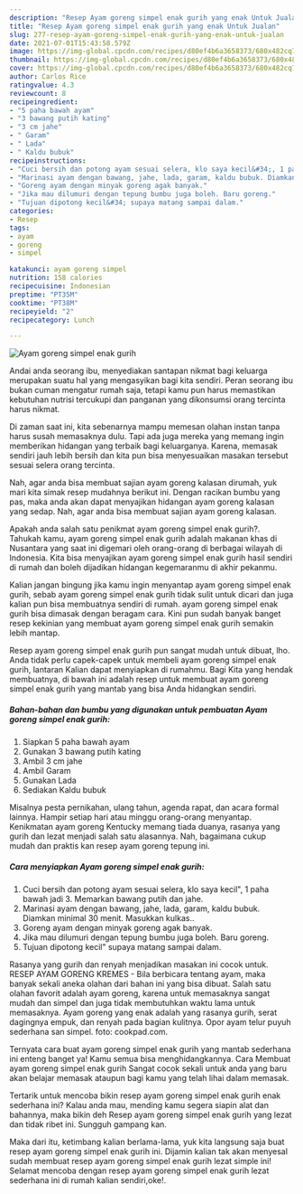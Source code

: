 ```yaml
---
description: "Resep Ayam goreng simpel enak gurih yang enak Untuk Jualan"
title: "Resep Ayam goreng simpel enak gurih yang enak Untuk Jualan"
slug: 277-resep-ayam-goreng-simpel-enak-gurih-yang-enak-untuk-jualan
date: 2021-07-01T15:43:58.579Z
image: https://img-global.cpcdn.com/recipes/d80ef4b6a3658373/680x482cq70/ayam-goreng-simpel-enak-gurih-foto-resep-utama.jpg
thumbnail: https://img-global.cpcdn.com/recipes/d80ef4b6a3658373/680x482cq70/ayam-goreng-simpel-enak-gurih-foto-resep-utama.jpg
cover: https://img-global.cpcdn.com/recipes/d80ef4b6a3658373/680x482cq70/ayam-goreng-simpel-enak-gurih-foto-resep-utama.jpg
author: Carlos Rice
ratingvalue: 4.3
reviewcount: 8
recipeingredient:
- "5 paha bawah ayam"
- "3 bawang putih kating"
- "3 cm jahe"
- " Garam"
- " Lada"
- " Kaldu bubuk"
recipeinstructions:
- "Cuci bersih dan potong ayam sesuai selera, klo saya kecil&#34;, 1 paha bawah jadi 3. Memarkan bawang putih dan jahe."
- "Marinasi ayam dengan bawang, jahe, lada, garam, kaldu bubuk. Diamkan minimal 30 menit. Masukkan kulkas.."
- "Goreng ayam dengan minyak goreng agak banyak."
- "Jika mau dilumuri dengan tepung bumbu juga boleh. Baru goreng."
- "Tujuan dipotong kecil&#34; supaya matang sampai dalam."
categories:
- Resep
tags:
- ayam
- goreng
- simpel

katakunci: ayam goreng simpel 
nutrition: 158 calories
recipecuisine: Indonesian
preptime: "PT35M"
cooktime: "PT38M"
recipeyield: "2"
recipecategory: Lunch

---
```



![Ayam goreng simpel enak gurih](https://img-global.cpcdn.com/recipes/d80ef4b6a3658373/680x482cq70/ayam-goreng-simpel-enak-gurih-foto-resep-utama.jpg)

Andai anda seorang ibu, menyediakan santapan nikmat bagi keluarga merupakan suatu hal yang mengasyikan bagi kita sendiri. Peran seorang ibu bukan cuman mengatur rumah saja, tetapi kamu pun harus memastikan kebutuhan nutrisi tercukupi dan panganan yang dikonsumsi orang tercinta harus nikmat.

Di zaman  saat ini, kita sebenarnya mampu memesan olahan instan tanpa harus susah memasaknya dulu. Tapi ada juga mereka yang memang ingin memberikan hidangan yang terbaik bagi keluarganya. Karena, memasak sendiri jauh lebih bersih dan kita pun bisa menyesuaikan masakan tersebut sesuai selera orang tercinta. 

Nah, agar anda bisa membuat sajian ayam goreng kalasan dirumah, yuk mari kita simak resep mudahnya berikut ini. Dengan racikan bumbu yang pas, maka anda akan dapat menyajikan hidangan ayam goreng kalasan yang sedap. Nah, agar anda bisa membuat sajian ayam goreng kalasan.

Apakah anda salah satu penikmat ayam goreng simpel enak gurih?. Tahukah kamu, ayam goreng simpel enak gurih adalah makanan khas di Nusantara yang saat ini digemari oleh orang-orang di berbagai wilayah di Indonesia. Kita bisa menyajikan ayam goreng simpel enak gurih hasil sendiri di rumah dan boleh dijadikan hidangan kegemaranmu di akhir pekanmu.

Kalian jangan bingung jika kamu ingin menyantap ayam goreng simpel enak gurih, sebab ayam goreng simpel enak gurih tidak sulit untuk dicari dan juga kalian pun bisa membuatnya sendiri di rumah. ayam goreng simpel enak gurih bisa dimasak dengan beragam cara. Kini pun sudah banyak banget resep kekinian yang membuat ayam goreng simpel enak gurih semakin lebih mantap.

Resep ayam goreng simpel enak gurih pun sangat mudah untuk dibuat, lho. Anda tidak perlu capek-capek untuk membeli ayam goreng simpel enak gurih, lantaran Kalian dapat menyiapkan di rumahmu. Bagi Kita yang hendak membuatnya, di bawah ini adalah resep untuk membuat ayam goreng simpel enak gurih yang mantab yang bisa Anda hidangkan sendiri.

<!--inarticleads1-->

##### Bahan-bahan dan bumbu yang digunakan untuk pembuatan Ayam goreng simpel enak gurih:

1. Siapkan 5 paha bawah ayam
1. Gunakan 3 bawang putih kating
1. Ambil 3 cm jahe
1. Ambil  Garam
1. Gunakan  Lada
1. Sediakan  Kaldu bubuk


Misalnya pesta pernikahan, ulang tahun, agenda rapat, dan acara formal lainnya. Hampir setiap hari atau minggu orang-orang menyantap. Kenikmatan ayam goreng Kentucky memang tiada duanya, rasanya yang gurih dan lezat menjadi salah satu alasannya. Nah, bagaimana cukup mudah dan praktis kan resep ayam goreng tepung ini. 

<!--inarticleads2-->

##### Cara menyiapkan Ayam goreng simpel enak gurih:

1. Cuci bersih dan potong ayam sesuai selera, klo saya kecil&#34;, 1 paha bawah jadi 3. Memarkan bawang putih dan jahe.
1. Marinasi ayam dengan bawang, jahe, lada, garam, kaldu bubuk. Diamkan minimal 30 menit. Masukkan kulkas..
1. Goreng ayam dengan minyak goreng agak banyak.
1. Jika mau dilumuri dengan tepung bumbu juga boleh. Baru goreng.
1. Tujuan dipotong kecil&#34; supaya matang sampai dalam.


Rasanya yang gurih dan renyah menjadikan masakan ini cocok untuk. RESEP AYAM GORENG KREMES - Bila berbicara tentang ayam, maka banyak sekali aneka olahan dari bahan ini yang bisa dibuat. Salah satu olahan favorit adalah ayam goreng, karena untuk memasaknya sangat mudah dan simpel dan juga tidak membutuhkan waktu lama untuk memasaknya. Ayam goreng yang enak adalah yang rasanya gurih, serat dagingnya empuk, dan renyah pada bagian kulitnya. Opor ayam telur puyuh sederhana san simpel. foto: cookpad.com. 

Ternyata cara buat ayam goreng simpel enak gurih yang mantab sederhana ini enteng banget ya! Kamu semua bisa menghidangkannya. Cara Membuat ayam goreng simpel enak gurih Sangat cocok sekali untuk anda yang baru akan belajar memasak ataupun bagi kamu yang telah lihai dalam memasak.

Tertarik untuk mencoba bikin resep ayam goreng simpel enak gurih enak sederhana ini? Kalau anda mau, mending kamu segera siapin alat dan bahannya, maka bikin deh Resep ayam goreng simpel enak gurih yang lezat dan tidak ribet ini. Sungguh gampang kan. 

Maka dari itu, ketimbang kalian berlama-lama, yuk kita langsung saja buat resep ayam goreng simpel enak gurih ini. Dijamin kalian tak akan menyesal sudah membuat resep ayam goreng simpel enak gurih lezat simple ini! Selamat mencoba dengan resep ayam goreng simpel enak gurih lezat sederhana ini di rumah kalian sendiri,oke!.


